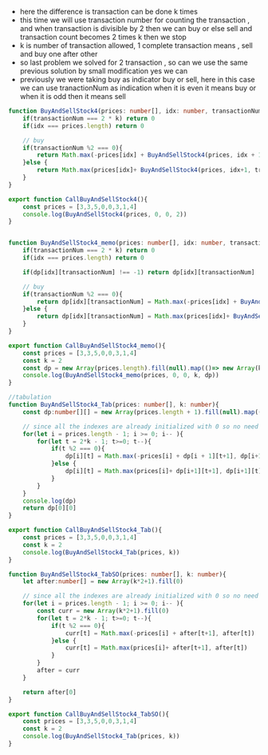 - here the difference is transaction can be done k times
- this time we will use transaction number for counting the transaction , and when transaction is divisible by 2 then we can buy or else sell and transaction count becomes 2 times k then we stop
- k is number of transaction allowed, 1 complete transaction means , sell and buy one after other
- so last problem we solved for 2 transaction , so can we use the same previous solution by small modification yes we can
- previously we were taking buy as indicator buy or sell, here in this case we can use tranactionNum as indication when it is even it means buy or when it is odd then it means sell

```ts
function BuyAndSellStock4(prices: number[], idx: number, transactionNum: number, k: number){
    if(transactionNum === 2 * k) return 0
    if(idx === prices.length) return 0

    // buy
    if(transactionNum %2 === 0){
        return Math.max(-prices[idx] + BuyAndSellStock4(prices, idx + 1, transactionNum + 1, k), BuyAndSellStock4(prices, idx+1, transactionNum, k))
    }else {
        return Math.max(prices[idx]+ BuyAndSellStock4(prices, idx+1, transactionNum+1, k), BuyAndSellStock4(prices, idx+1, transactionNum, k))
    }
}

export function CallBuyAndSellStock4(){
    const prices = [3,3,5,0,0,3,1,4]
    console.log(BuyAndSellStock4(prices, 0, 0, 2))
}


function BuyAndSellStock4_memo(prices: number[], idx: number, transactionNum: number, k: number, dp: number[][]){
    if(transactionNum === 2 * k) return 0
    if(idx === prices.length) return 0

    if(dp[idx][transactionNum] !== -1) return dp[idx][transactionNum]

    // buy
    if(transactionNum %2 === 0){
        return dp[idx][transactionNum] = Math.max(-prices[idx] + BuyAndSellStock4(prices, idx + 1, transactionNum + 1, k), BuyAndSellStock4(prices, idx+1, transactionNum, k))
    }else {
        return dp[idx][transactionNum] = Math.max(prices[idx]+ BuyAndSellStock4(prices, idx+1, transactionNum+1, k), BuyAndSellStock4(prices, idx+1, transactionNum, k))
    }
}

export function CallBuyAndSellStock4_memo(){
    const prices = [3,3,5,0,0,3,1,4]
    const k = 2
    const dp = new Array(prices.length).fill(null).map(()=> new Array(k).fill(-1))
    console.log(BuyAndSellStock4_memo(prices, 0, 0, k, dp))
}

//tabulation
function BuyAndSellStock4_Tab(prices: number[], k: number){
    const dp:number[][] = new Array(prices.length + 1).fill(null).map(()=> new Array(k*2+1).fill(0))

    // since all the indexes are already initialized with 0 so no need to initialize
    for(let i = prices.length - 1; i >= 0; i-- ){
        for(let t = 2*k - 1; t>=0; t--){
            if(t %2 === 0){
                dp[i][t] = Math.max(-prices[i] + dp[i + 1][t+1], dp[i+1][t])
            }else {
                dp[i][t] = Math.max(prices[i]+ dp[i+1][t+1], dp[i+1][t])
            }
        }
    }
    console.log(dp)
    return dp[0][0]
}

export function CallBuyAndSellStock4_Tab(){
    const prices = [3,3,5,0,0,3,1,4]
    const k = 2
    console.log(BuyAndSellStock4_Tab(prices, k))
}

function BuyAndSellStock4_TabSO(prices: number[], k: number){
    let after:number[] = new Array(k*2+1).fill(0)

    // since all the indexes are already initialized with 0 so no need to initialize
    for(let i = prices.length - 1; i >= 0; i-- ){
        const curr = new Array(k*2+1).fill(0)
        for(let t = 2*k - 1; t>=0; t--){
            if(t %2 === 0){
                curr[t] = Math.max(-prices[i] + after[t+1], after[t])
            }else {
                curr[t] = Math.max(prices[i]+ after[t+1], after[t])
            }
        }
        after = curr
    }

    return after[0]
}

export function CallBuyAndSellStock4_TabSO(){
    const prices = [3,3,5,0,0,3,1,4]
    const k = 2
    console.log(BuyAndSellStock4_Tab(prices, k))
}

```
